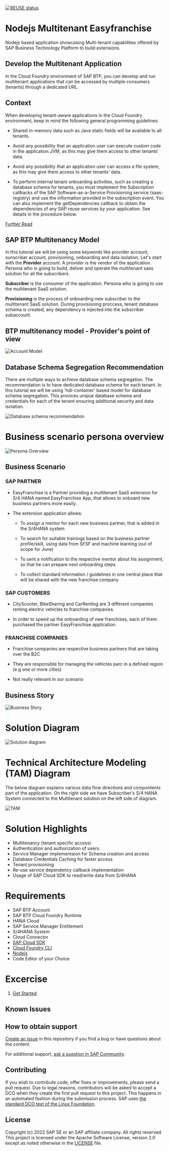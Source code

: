 [![REUSE status](https://api.reuse.software/badge/github.com/SAP-samples/btp-cf-multitenant-extension)](https://api.reuse.software/info/github.com/SAP-samples/btp-cf-multitenant-extension)

# Nodejs Multitenant Easyfranchise 
Nodejs based  application showcasing Multi-tenant capabilities offered by SAP Business Technology Platform to build extensions.

## Develop the Multitenant Application

In the Cloud Foundry environment of SAP BTP, you can develop and run multitenant applications that can be accessed by multiple consumers (tenants) through a dedicated URL.
## Context
When developing tenant-aware applications in the Cloud Foundry environment, keep in mind the following general programming guidelines:

- Shared in-memory data such as Java static fields will be available to all tenants.

- Avoid any possibility that an application user can execute custom code in the application JVM, as this may give them access to other tenants' data.

- Avoid any possibility that an application user can access a file system, as this may give them access to other tenants' data.

- To perform internal tenant onboarding activities, such as creating a database schema for tenants, you must implement the Subscription callbacks of the SAP Software-as-a-Service Provisioning service (saas-registry) and use the information provided in the subscription event. You can also implement the getDependencies callback to obtain the dependencies of any SAP reuse services by your application. See details in the procedure below.

[Further Read](https://help.sap.com/products/BTP/65de2977205c403bbc107264b8eccf4b/ff540477f5404e3da2a8ce23dcee602a.html)

## SAP BTP Multitenancy Model

In this tutorial we will be using some keywords like provider account, sunscriber account, provisioning, onboarding and data isolation. 
Let's start with the **Provider** account.
A provider is the vendor of the application. Persona who is going to build, deliver and operate the multitenant saas solution for all the subscribers.

**Subscriber** is the consumer of the application. Persona who is going to use the multitenant SaaS solution.

**Provisioning** is the process of onboarding new subscriber to the multitenant SaaS solution. During provisioning proccess, tenant database schema is created, any dependency is injected into the subscriber subaccount.


## BTP multitenancy model - Provider's point of view 
![Account Model](/documentation/images/account%20model.png)

## Database Schema Segregation Recommendation
There are multiple ways to achieve database schema segregation. The recommendation is to have dedicated database schema for each tenant. In this tutorial we will be using 'hdi-container' based model for database schema segregation. This provices unqiue database schema and credentials for each of the tenant ensuring additional security and data isolation.

![Database schema recommendation](/documentation/images/tenant%20data%20seperation.jpeg)



# Business scenario persona overview​
![Persona Overview](/documentation/images/EasyFranchise%20persona.png)

## Business Scenario

### SAP PARTNER ​

- EasyFranchise is a Partner providing a multitenant SaaS extension for S/4 HANA named EasyFranchise App, that allows to onboard new business partners more easily. ​

- The extension application allows:​

    - To assign a mentor for each new business partner, that is added in the S/4HANA system​

    - To search for suitable trainings based on the business partner profile/skill, using data from SFSF and machine learning (out of scope for June)​

    - To sent a notification to the respective mentor about his assignment, so that he can prepare next onboarding steps​

    - To collect standard information / guidelines in one central place that will be shared with the new franchise company​

### SAP CUSTOMERS​

- CityScooter, BikeSharing and CarRenting are 3 different companies renting electric vehicles to franchise companies. ​

- In order to speed up the onboarding of new franchises, each of them purchased the partner EasyFranchise application. ​

### FRANCHISE COMPANIES​

- Franchise companies are respective business partners that are taking over the B2C​

- They are responsible for managing the vehicles parc in a defined region (e.g one or more cities)​

- Not really relevant in our scenario​

## Business Story

![Business Story](/documentation/images/Business%20Story.png)
​
# Solution Diagram 
![Solution diagram](/documentation/images/Slide5.jpg)

# Technical Architecture Modeling (TAM) Diagram
The below diagram explains various data flow directions and compontents part of the application. On the right side we have Subscriber's S/4 HANA System connected to the Multitenant solution on the left side of diagram.

![TAM](/documentation/images/tam.png)


# Solution Highlights
- Multitenancy (tenant specific access)
- Authentication and authorization of users
- Service Manager implementaion for Schema creation and access
- Database Credentials Caching for faster access
- Tenant provisioning
- Re-use service dependency callback implementation
- Usage of SAP Cloud SDK to read/write data from S/4HANA

# Requirements 
- SAP BTP Account
- SAP BTP Cloud Foundry Runtime 
- HANA Cloud
- SAP Service Manager Entitlement
- S/4HANA System
- Cloud Connector
- [SAP Cloud SDK](https://sap.github.io/cloud-sdk/docs/js/getting-started)
- [Cloud Foundry CLI](https://docs.cloudfoundry.org/cf-cli/install-go-cli.html)
- [Nodejs](https://linkhttps://nodejs.org/en/download/)
- Code Editor of your Choice

# Excercise

1. [Get Started]()
## Known Issues
<!-- You may simply state "No known issues. -->

## How to obtain support
[Create an issue](https://github.com/SAP-samples/btp-cf-multitenant-extension/issues) in this repository if you find a bug or have questions about the content.
 
For additional support, [ask a question in SAP Community](https://answers.sap.com/questions/ask.html).

## Contributing
If you wish to contribute code, offer fixes or improvements, please send a pull request. Due to legal reasons, contributors will be asked to accept a DCO when they create the first pull request to this project. This happens in an automated fashion during the submission process. SAP uses [the standard DCO text of the Linux Foundation](https://developercertificate.org/).

## License
Copyright (c) 2022 SAP SE or an SAP affiliate company. All rights reserved. This project is licensed under the Apache Software License, version 2.0 except as noted otherwise in the [LICENSE](LICENSE) file.
